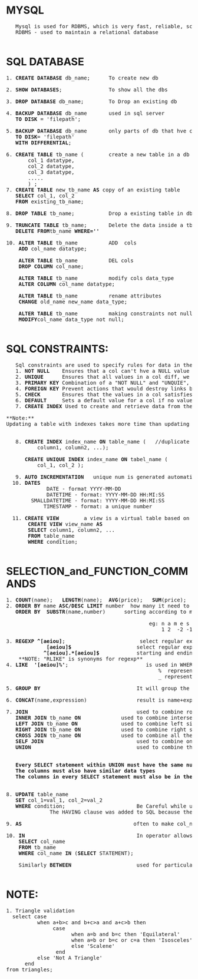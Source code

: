 # MYSQL
  <pre>
   Mysql is used for RDBMS, which is very fast, reliable, scalable, and easy to use and cross platform
   RDBMS - used to maintain a relational database
  </pre>
  	
# SQL DATABASE
   <pre>
1. <b>CREATE DATABASE</b> db_name;      To create new db

2. <b>SHOW DATABASES</b>;               To show all the dbs

3. <b>DROP DATABASE</b> db_name;        To Drop an existing db

4. <b>BACKUP DATABASE</b> db_name       used in sql server
   <b>TO DISK</b> = 'filepath';

5. <b>BACKUP DATABASE</b> db_name       only parts of db that hve changed reduces the backup time( since only changes are backed up)
   <b>TO DISK</b>= 'filepath'
   <b>WITH DIFFERENTIAL</b>;

6. <b>CREATE TABLE</b> tb_name (        create a new table in a db
       col_1 datatype,
       col_2 datatype,
       col_3 datatype,
       .....
       ) ;
7. <b>CREATE TABLE</b> new_tb_name <b>AS</b> copy of an existing table
   <b>SELECT</b> col_1, col_2
   <b>FROM</b> existing_tb_name;

8. <b>DROP TABLE</b> tb_name;           Drop a existing table in db

9. <b>TRUNCATE TABLE</b> tb_name;       Delete the data inside a tb and free the space
   <b>DELETE FROM</b>tb_name <b>WHERE=''</b>

10. <b>ALTER TABLE</b> tb_name          ADD  cols
    <b>ADD</b> col_name datatype;
    
    <b>ALTER TABLE</b> tb_name          DEL cols
    <b>DROP COLUMN</b> col_name;
    
    <b>ALTER TABLE</b> tb_name          modify cols data_type
    <b>ALTER COLUMN</b> col_name datatype;
    
    <b>ALTER TABLE</b> tb_name          rename attributes 
    <b>CHANGE</b> old_name new_name data_type; 
    
    <b>ALTER TABLE</b> tb_name          making constraints not null
    <b>MODIFY</b>col_name data_type not null;
   </pre>
# SQL CONSTRAINTS:
   <pre>
   Sql constraints are used to specify rules for data in the table(limit the type of data that can go into table-ensures accuracy, col costraints apply to col only where as table constraints apply to whole table)
   1. <b>NOT NULL</b>    Ensures that a col can't hve a NULL value	
   2. <b>UNIQUE</b>      Ensures that all values in a col diff, we can have many unique constraints in table
   3. <b>PRIMARY KEY</b> Combination of a "NOT NULL" and "UNQUIE", we can have only 1 primary key constraints in table(consist of single or multiple attributes)
   4. <b>FOREIGN KEY</b> Prevent actions that would destroy links btw tables, the table with this key is called child table and referencing table is called parent used for referential integerity 
   5. <b>CHECK</b>       Ensures that the values in a col satisfies a specific condition(limits the value range)
   6. <b>DEFAULT</b>     Sets a default value for a col if no value is specified(used to insert system values, by using functions "GETDATE()" )
   7. <b>CREATE INDEX</b> Used to create and retrieve data from the database very quickly

**Note:** 
Updating a table with indexes takes more time than updating a table without (because the indexes also need an update). So, only create indexes on columns that will be frequently searched against.
   
   
   8. <b>CREATE INDEX</b> index_name <b>ON</b> table_name (   //duplicate values are allowed
	      column1, column2, ...);
	      
      <b>CREATE UNIQUE INDEX</b> index_name <b>ON</b> tabel_name (
	      col_1, col_2 );
	      
   9. <b>AUTO INCREMENTATION</b>   unique num is generated automatically when a new record is inserted default value is 1
  10. <b>DATES</b>
			 DATE - format YYYY-MM-DD
		     DATETIME - format: YYYY-MM-DD HH:MI:SS
		SMALLDATETIME - format: YYYY-MM-DD HH:MI:SS
		    TIMESTAMP - format: a unique number 
	    
  11. <b>CREATE VIEW</b>        a view is a virtual table based on the result -set of an SQL statement.
       <b>CREATE VIEW</b> view_name <b>AS</b>
       <b>SELECT</b> column1, column2, ... 
       <b>FROM</b> table_name
       <b>WHERE</b> condition;
   </pre>
# SELECTION_and_FUNCTION_COMMANDS
  <pre>
1. <b>COUNT</b>(name);   <b>LENGTH</b>(name);  <b>AVG</b>(price);   <b>SUM</b>(price);
2. <b>ORDER BY</b> name <b>ASC/DESC LIMIT</b> number  how many it need to select after sorting
   <b>ORDER BY  SUBSTR</b>(name,number)      sorting according to matching how many char 
                                         
                                              eg: n a m e s
                                                  1 2  -2 -1 
                                               
3. <b>REGEXP ^[aeiou]</b>;                        select regular expression where starting with vowels 
             <b>[aeiou]$</b>                     select regular expression where ending with vowels 
            <b>^[aeiou].*[aeiou]$</b>            starting and ending with vowels	
    **NOTE: "RLIKE" is synonyms for regexp**
4. <b>LIKE  '[aeiou]%'</b>;                         is used in WHERE clause used for searching patterns 
                                                 %  represents 1 or more char to search
                                                 _ represents single char 
                      
5. <b>GROUP BY</b>                               It will group the all the same things together and used for aggregate functions

6. <b>CONCAT</b>(name,expression)                result is name+expression

7. <b>JOIN</b>                                   used to combine rows from 2 or more tables
   <b>INNER JOIN</b> tb_name <b>ON</b>             used to combine intersection things
   <b>LEFT JOIN</b> tb_name <b>ON</b>              used to combine left side things matches with rgt
   <b>RIGHT JOIN</b> tb_name <b>ON</b>             used to combine right side things matches with left
   <b>CROSS JOIN</b> tb_name <b>ON</b>             used to combine all the records from both the table
   <b>SELF JOIN</b>                              used to combine on its own
   <b>UNION</b>                                  used to combine the result-set of 2 or more select statements
   
   <b>
   Every SELECT statement within UNION must have the same number of columns
   The columns must also have similar data types
   The columns in every SELECT statement must also be in the same order
   </b>
   
8. <b>UPDATE</b> table_name
   <b>SET</b> col_1=val_1, col_2=val_2
   <b>WHERE</b> condition;                       Be Careful while updating otherwise it will update all records
              The HAVING clause was added to SQL because the WHERE keyword cannot be used with aggregate functions.
    
9. <b>AS</b>                                    often to make col_names more readable(alternate name its like alias)

10. <b>IN</b>                                    In operator allows you to specify multiple values in a WHERE clause.
    <b>SELECT</b> col_name
    <b>FROM</b> tb_name
    <b>WHERE</b> col_name <b>IN</b> (<b>SELECT</b> STATEMENT);
    
    Similarly <b>BETWEEN</b>                     used for particular range
    </pre>
# NOTE:
  <pre>
1. Triangle validation
  select case
          when a+b>c and b+c>a and a+c>b then
               case 
                     when a=b and b=c then 'Equilateral'
                     when a=b or b=c or c=a then 'Isosceles'
                     else 'Scalene'
                end
          else 'Not A Triangle'
      end
from triangles;
  </pre>
